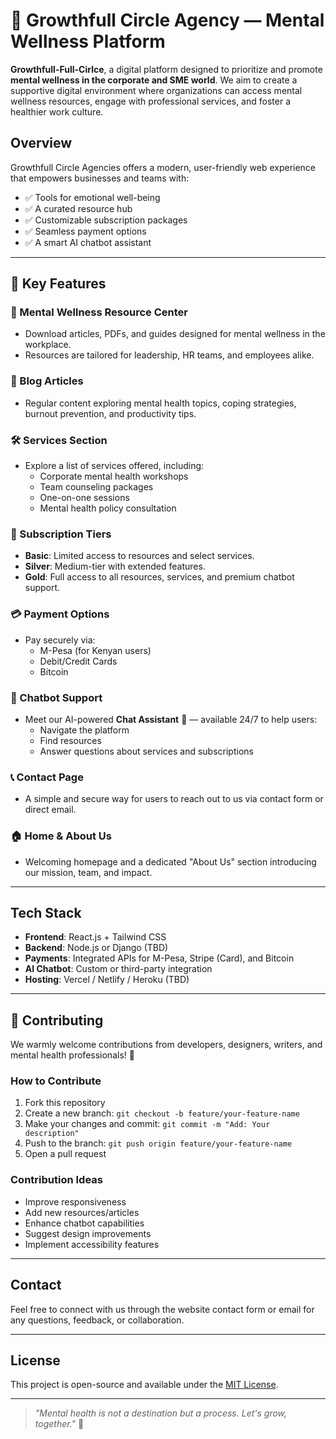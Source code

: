 # 🌱 Growthfull Circle Agency — Mental Wellness Platform

 **Growthfull-Full-Cirlce**, a digital platform designed to prioritize and promote **mental wellness in the corporate and SME world**. We aim to create a supportive digital environment where organizations can access mental wellness resources, engage with professional services, and foster a healthier work culture.

##  Overview
Growthfull Circle Agencies offers a modern, user-friendly web experience that empowers businesses and teams with:

- ✅ Tools for emotional well-being  
- ✅ A curated resource hub  
- ✅ Customizable subscription packages  
- ✅ Seamless payment options  
- ✅ A smart AI chatbot assistant 

---
## 🔑 Key Features

### 🧠 Mental Wellness Resource Center
- Download articles, PDFs, and guides designed for mental wellness in the workplace.
- Resources are tailored for leadership, HR teams, and employees alike.

### 📝 Blog Articles
- Regular content exploring mental health topics, coping strategies, burnout prevention, and productivity tips.

### 🛠️ Services Section
- Explore a list of services offered, including:
  - Corporate mental health workshops
  - Team counseling packages
  - One-on-one sessions
  - Mental health policy consultation

### 💎 Subscription Tiers
- **Basic**: Limited access to resources and select services.
- **Silver**: Medium-tier with extended features.
- **Gold**: Full access to all resources, services, and premium chatbot support.

### 💳 Payment Options
- Pay securely via:
  - M-Pesa (for Kenyan users)
  - Debit/Credit Cards
  - Bitcoin

### 💬 Chatbot Support
- Meet our AI-powered **Chat Assistant** 🤖 — available 24/7 to help users:
  - Navigate the platform
  - Find resources
  - Answer questions about services and subscriptions

### 📞 Contact Page
- A simple and secure way for users to reach out to us via contact form or direct email.

### 🏠 Home & About Us
- Welcoming homepage and a dedicated "About Us" section introducing our mission, team, and impact.

---

##  Tech Stack

- **Frontend**: React.js + Tailwind CSS
- **Backend**: Node.js or Django (TBD)
- **Payments**: Integrated APIs for M-Pesa, Stripe (Card), and Bitcoin
- **AI Chatbot**: Custom or third-party integration
- **Hosting**: Vercel / Netlify / Heroku (TBD)

---

## 🤝 Contributing

We warmly welcome contributions from developers, designers, writers, and mental health professionals! 🙌

### How to Contribute
1. Fork this repository
2. Create a new branch: `git checkout -b feature/your-feature-name`
3. Make your changes and commit: `git commit -m "Add: Your description"`
4. Push to the branch: `git push origin feature/your-feature-name`
5. Open a pull request

### Contribution Ideas
- Improve responsiveness
- Add new resources/articles
- Enhance chatbot capabilities
- Suggest design improvements
- Implement accessibility features

---

##  Contact

Feel free to connect with us through the website contact form or email for any questions, feedback, or collaboration.

---

##  License

This project is open-source and available under the [MIT License](LICENSE).

---

> _"Mental health is not a destination but a process. Let's grow, together."_ 🌱
 
 

